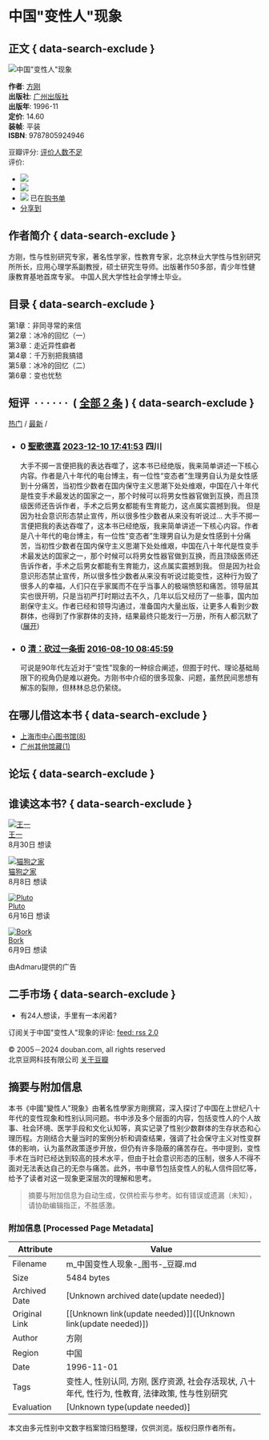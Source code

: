 # 中国"变性人"现象

## 正文 { data-search-exclude }


![中国"变性人"现象](https://img1.doubanio.com/view/subject/s/public/s28963389.jpg)

**作者**: [方刚](/search/%E6%96%B9%E5%88%9A)  
**出版社**: [广州出版社](https://book.douban.com/press/2399)  
**出版年**: 1996-11  
**定价**: 14.60  
**装帧**: 平装  
**ISBN**: 9787805924946  

豆瓣评分: [评价人数不足](comments)  
评价:  
- ![](https://img1.doubanio.com/f/vendors/5bbf02b7b5ec12b23e214a580b6f9e481108488c/pics/add-review.gif) 
- ![](https://img1.doubanio.com/f/vendors/5bbf02b7b5ec12b23e214a580b6f9e481108488c/pics/add-review.gif) 
- ![](https://img1.doubanio.com/f/shire/46e66a46baff206223e608c521bb3724536b03b6/pics/add-cart.gif) 已在[购书单](https://book.douban.com/cart)  
- [分享到](#)   

## 作者简介 { data-search-exclude }

方刚，性与性别研究专家，著名性学家，性教育专家，北京林业大学性与性别研究所所长，应用心理学系副教授，硕士研究生导师。出版著作50多部，青少年性健康教育基地首席专家。 中国人民大学性社会学博士毕业。

## 目录 { data-search-exclude }

第1章：非同寻常的来信  
第2章：冰冷的回忆（一）  
第3章：走近异性癖者  
第4章：千万别把我搞错  
第5章：冰冷的回忆（二）  
第6章：变也忧愁  

## 短评  · · · · · ·  ( [全部 2 条](https://book.douban.com/subject/1274954/comments/) ) { data-search-exclude }

[热门](https://book.douban.com/subject/1274954/comments?sort=score) / [最新](https://book.douban.com/subject/1274954/comments?sort=time) /

-   ### 0 [聖歌德嘉](https://www.douban.com/people/269873749/) [2023-12-10 17:41:53](/comment/4018359591) 四川
    
    大手不掷一言便把我的表达吞噬了，这本书已经绝版，我来简单讲述一下核心内容。作者是八十年代的电台博主，有一位性“变态者”生理男自认为是女性感到十分痛苦，当初性少数者在国内保守主义思潮下处处维艰，中国在八十年代是性变手术最发达的国家之一，那个时候可以将男女性器官做到互换，而且顶级医师还告诉作者，手术之后男女都能有生育能力，这点属实震撼到我。 但是因为社会意识形态禁止宣传，所以很多性少数者从来没有听说过... 大手不掷一言便把我的表达吞噬了，这本书已经绝版，我来简单讲述一下核心内容。作者是八十年代的电台博主，有一位性“变态者”生理男自认为是女性感到十分痛苦，当初性少数者在国内保守主义思潮下处处维艰，中国在八十年代是性变手术最发达的国家之一，那个时候可以将男女性器官做到互换，而且顶级医师还告诉作者，手术之后男女都能有生育能力，这点属实震撼到我。 但是因为社会意识形态禁止宣传，所以很多性少数者从来没有听说过能变性，这种行为毁了很多人的幸福，人们只在乎家属而不在乎当事人的极端愤怒和痛苦。领导层其实也很开明，只是当初严打时期过去不久，几年以后又经历了一些事，国内加剧保守主义。作者已经和领导沟通过，准备国内大量出版，让更多人看到少数群体，也得到了作家群体的支持，结果最终只能发行一万册，所有人都沉默了 ([展开](javascript:;))
    
-   ### 0 [清：砍过一条街](https://www.douban.com/people/holuu/) [2016-08-10 08:45:59](/comment/1003683759)
    
    可说是90年代左近对于“变性”现象的一种综合阐述，但囿于时代、理论基础局限下的视角仍是难以避免。方刚书中介绍的很多现象、问题，虽然民间思想有解冻的裂隙，但林林总总仍萦绕。

## 在哪儿借这本书 { data-search-exclude }

-   [上海市中心图书馆(8)](https://www.douban.com/link2/?url=http%3A%2F%2Fipac.library.sh.cn%2Fipac20%2Fipac.jsp%3Faspect%3Dbasic_search%26profile%3Dsl%26index%3DISBN%26term%3D7805924945&subject=7805924945&type=borrow&library=10012&link2key=8ed1f15067)  
-   [广州其他馆藏(1)](https://www.douban.com/link2/?url=http%3A%2F%2Fopac.gzlib.gov.cn%2Fopac%2Fsearch%3Frows%3D10%26curlibcode%3DGT%26hasholding%3D1%26searchWay0%3Dmarc%26q0%3D%26logical0%3DAND%26q%3D7805924945%26searchWay%3Disbn%26scWay%3Ddim%26searchSource%3Dreader&subject=7805924945&type=borrow&library=10023&link2key=8ed1f15067)

## 论坛 { data-search-exclude }

## 谁读这本书? { data-search-exclude }

[![王一](https://img3.doubanio.com/icon/u2145908-22.jpg)](https://www.douban.com/people/2145908/)  
[王一](https://www.douban.com/people/2145908/)  
8月30日 想读  

[![猫狗之家](https://img3.doubanio.com/icon/u152734238-3.jpg)](https://www.douban.com/people/152734238/)  
[猫狗之家](https://www.douban.com/people/152734238/)  
8月8日 想读  

[![Pluto](https://img2.doubanio.com/icon/u204828555-1.jpg)](https://www.douban.com/people/204828555/)  
[Pluto](https://www.douban.com/people/204828555/)  
6月16日 想读  

[![Bork](https://img9.doubanio.com/icon/u1110517-14.jpg)](https://www.douban.com/people/bork/)  
[Bork](https://www.douban.com/people/bork/)  
6月9日 想读  

由Admaru提供的广告

## 二手市场 { data-search-exclude }

-   有24人想读，手里有一本闲着?  

订阅关于中国"变性人"现象的评论: [feed: rss 2.0](https://book.douban.com/feed/subject/1274954/reviews)  

© 2005－2024 douban.com, all rights reserved  
北京豆网科技有限公司 [关于豆瓣](https://www.douban.com/about)  
<!-- tcd_original_link https://m.douban.com/book/subject/1274954/ -->


## 摘要与附加信息

<!-- tcd_abstract -->
本书《中國"變性人"現象》由著名性學家方剛撰寫，深入探讨了中国在上世纪八十年代的变性现象和性别认同问题。书中涉及多个层面的内容，包括变性人的个人故事、社会环境、医学手段和文化认知等，真实记录了性别少数群体的生存状态和心理历程。方刚结合大量当时的案例分析和调查结果，强调了社会保守主义对性变群体的影响，认为虽然政策逐步开放，但仍有许多隐蔽的痛苦存在。书中提到，变性手术在当时已经达到较高的技术水平，但由于社会意识形态的压制，很多人不得不面对无法表达自己的无奈与痛苦。此外，书中章节包括变性人的私人信件回忆等，给予了读者对这一现象更深层次的理解和思考。
<!-- tcd_abstract_end -->

> 摘要与附加信息为自动生成，仅供检索与参考。如有错误或遗漏（未知），请协助编辑指正，不胜感激。

### 附加信息 [Processed Page Metadata]

| Attribute       | Value                                  |
|-----------------|----------------------------------------|
| Filename        | m_中国变性人现象-_图书-_豆瓣.md                             |
| Size            | 5484 bytes                           |
| Archived Date   | [Unknown archived date(update needed)]                             |
| Original Link   | [[Unknown link(update needed)]]([Unknown link(update needed)])                       |
| Author          | 方刚                               |
| Region          | 中国                               |
| Date            | 1996-11-01                                 |
| Tags            | 变性人, 性别认同, 方刚, 医疗资源, 社会存活现状, 八十年代, 性行为, 性教育, 法律政策, 性与性别研究                                 |
| Evaluation            | [Unknown type(update needed)]                                 |
<!-- tcd_table_end -->

本文由多元性别中文数字档案馆归档整理，仅供浏览。版权归原作者所有。

